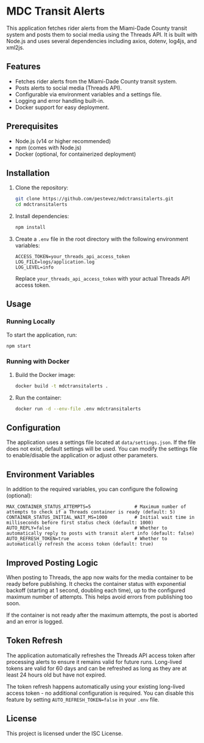# MDC Transit Alerts

This application fetches rider alerts from the Miami-Dade County transit system and posts them to social media using the Threads API. It is built with Node.js and uses several dependencies including axios, dotenv, log4js, and xml2js.

## Features

- Fetches rider alerts from the Miami-Dade County transit system.
- Posts alerts to social media (Threads API).
- Configurable via environment variables and a settings file.
- Logging and error handling built-in.
- Docker support for easy deployment.

## Prerequisites

- Node.js (v14 or higher recommended)
- npm (comes with Node.js)
- Docker (optional, for containerized deployment)

## Installation

1. Clone the repository:
   ```bash
   git clone https://github.com/pestevez/mdctransitalerts.git
   cd mdctransitalerts
   ```

2. Install dependencies:
   ```bash
   npm install
   ```

3. Create a `.env` file in the root directory with the following environment variables:
   ```
   ACCESS_TOKEN=your_threads_api_access_token
   LOG_FILE=logs/application.log
   LOG_LEVEL=info
   ```

   Replace `your_threads_api_access_token` with your actual Threads API access token.

## Usage

### Running Locally

To start the application, run:
```bash
npm start
```

### Running with Docker

1. Build the Docker image:
   ```bash
   docker build -t mdctransitalerts .
   ```

2. Run the container:
   ```bash
   docker run -d --env-file .env mdctransitalerts
   ```

## Configuration

The application uses a settings file located at `data/settings.json`. If the file does not exist, default settings will be used. You can modify the settings file to enable/disable the application or adjust other parameters.

## Environment Variables

In addition to the required variables, you can configure the following (optional):

```
MAX_CONTAINER_STATUS_ATTEMPTS=5                # Maximum number of attempts to check if a Threads container is ready (default: 5)
CONTAINER_STATUS_INITIAL_WAIT_MS=1000          # Initial wait time in milliseconds before first status check (default: 1000)
AUTO_REPLY=false                               # Whether to automatically reply to posts with transit alert info (default: false)
AUTO_REFRESH_TOKEN=true                        # Whether to automatically refresh the access token (default: true)
```

## Improved Posting Logic

When posting to Threads, the app now waits for the media container to be ready before publishing. It checks the container status with exponential backoff (starting at 1 second, doubling each time), up to the configured maximum number of attempts. This helps avoid errors from publishing too soon.

If the container is not ready after the maximum attempts, the post is aborted and an error is logged.

## Token Refresh

The application automatically refreshes the Threads API access token after processing alerts to ensure it remains valid for future runs. Long-lived tokens are valid for 60 days and can be refreshed as long as they are at least 24 hours old but have not expired.

The token refresh happens automatically using your existing long-lived access token - no additional configuration is required. You can disable this feature by setting `AUTO_REFRESH_TOKEN=false` in your `.env` file.

## License

This project is licensed under the ISC License. 